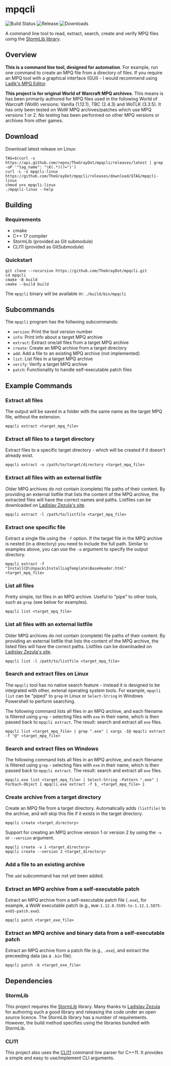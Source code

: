 # mpqcli

![Build Status](https://img.shields.io/github/actions/workflow/status/TheGrayDot/mpqcli/tag.yml?style=flat) ![Release](https://img.shields.io/github/v/release/TheGrayDot/mpqcli?style=flat) ![Downloads](https://img.shields.io/github/downloads/TheGrayDot/mpqcli/total?style=flat)

A command line tool to read, extract, search, create and verify MPQ files using the [StormLib library](https://github.com/ladislav-zezula/StormLib).

## Overview

**This is a command line tool, designed for automation**. For example, run one command to create an MPQ file from a directory of files. If you require an MPQ tool with a graphical interface (GUI) - I would recommend using [Ladik's MPQ Editor](http://www.zezula.net/en/mpq/download.html).

**This project is for original World of Warcraft MPQ archives**. This means is has been primarily authored for MPQ files used in the following World of Warcraft (WoW) versions: Vanilla (1.12.1), TBC (2.4.3) and WoTLK (3.3.5). It has only been tested on WoW MPQ archives/patches which use MPQ versions 1 or 2. No testing has been performed on other MPQ versions or archives from other games.

## Download

Download latest release on Linux:

```
TAG=$(curl -s https://api.github.com/repos/TheGrayDot/mpqcli/releases/latest | grep -oP '"tag_name": "\K(.*)(?=")')
curl -L -o mpqcli-linux https://github.com/TheGrayDot/mpqcli/releases/download/$TAG/mpqcli-linux
chmod u+x mpqcli-linux
./mpqcli-linux --help
```

## Building

### Requirements

- cmake
- C++ 17 compiler
- StormLib (provided as Git submodule)
- CLI11 (provided as GitSubmodule)

### Quickstart

```
git clone --recursive https://github.com/TheGrayDot/mpqcli.git
cd mpqcli
cmake -B build
cmake --build build
```

The `mpqcli` binary will be available in: `./build/bin/mpqcli`

## Subcommands

The `mpqcli` program has the follwoing subcommands:

- `version`: Print the tool version number
- `info`: Print info about a target MPQ archive
- `extract`: Extract one/all files from a target MPQ archive
- `create`: Create an MPQ archive from a target directory
- `add`: Add a file to an existing MPQ archive (not implemented)
- `list`: List files in a target MPQ archive
- `verify`: Verify a target MPQ archive
- `patch`: Functionality to handle self-executable patch files

## Example Commands

### Extract all files

The output will be saved in a folder with the same name as the target MPQ file, without the extension.

```
mpqcli extract <target_mpq_file>
```

### Extract all files to a target directory

Extract files to a specific target directory - which will be created if it doesn't already exist.

```
mpqcli extract -o /path/to/target/directory <target_mpq_file>
```

### Extract all files with an external listfile

Older MPQ archives do not contain (complete) file paths of their content. By providing an external listfile that lists the content of the MPQ archive, the extracted files will have the correct names and paths. Listfiles can be downloaded on [Ladislav Zezula's site](http://www.zezula.net/en/mpq/download.html).

```
mpqcli extract -l /path/to/listfile <target_mpq_file>
```

### Extract one specific file

Extract a single file using the `-f` option. If the target file in the MPQ archive is nested (in a directory) you need to include the full path. Similar to examples above, you can use the `-o` argument to specify the output directory.

```
mpqcli extract -f "InstallCD\Unpack\InstallLogTemplate\BaseHeader.html" <target_mpq_file>
```

### List all files

Pretty simple, list files in an MPQ archive. Useful to "pipe" to other tools, such as `grep` (see below for examples).

```
mpqcli list <target_mpq_file>
```

### List all files with an external listfile

Older MPQ archives do not contain (complete) file paths of their content. By providing an external listfile that lists the content of the MPQ archive, the listed files will have the correct paths. Listfiles can be downloaded on [Ladislav Zezula's site](http://www.zezula.net/en/mpq/download.html).

```
mpqcli list -l /path/to/listfile <target_mpq_file>
```

### Search and extract files on Linux

The `mpqcli` tool has no native search feature - instead it is designed to be integrated with other, extenal operating system tools. For example, `mpqcli list` can be "piped" to `grep` in Linux or `Select-String` in Windows Powershell to perform searching.

The following command lists all files in an MPQ archive, and each filename is filtered using `grep` - selecting files with `exe` in their name, which is then passed back to `mpqcli extract`. The result: search and extract all `exe` files.

```
mpqcli list <target_mpq_file> | grep ".exe" | xargs -I@ mpqcli extract -f "@" <target_mpq_file>
```

### Search and extract files on Windows

The following command lists all files in an MPQ archive, and each filename is filtered using `grep` - selecting files with `exe` in their name, which is then passed back to `mpqcli extract`. The result: search and extract all `exe` files.

```
mpqcli.exe list <target_mpq_file> | Select-String -Pattern ".exe" | ForEach-Object { mpqcli.exe extract -f $_ <target_mpq_file> }
```

### Create archive from a target directory

Create an MPQ file from a target directory. Automatically adds `(listfile)` to the archive, and will skip this file if it exists in the target directory.

```
mpqcli create <target_directory>
```

Support for creating an MPQ archive version 1 or version 2 by using the `-v` or `--version` argument.

```
mpqcli create -v 1 <target_directory>
mpqcli create --version 2 <target_directory>
```

### Add a file to an existing archive

The `add` subcommand has not yet been added.

### Extract an MPQ archive from a self-executable patch

Extract an MPQ archive from a self-executable patch file (`.exe`), for example, a WoW executable patch (e.g., `WoW-1.12.0.5595-to-1.12.1.5875-enUS-patch.exe`). 

```
mpqcli patch <target_exe_file>
```

### Extract an MPQ archive and binary data from a self-executable patch

Extract an MPQ archive from a patch file (e.g., `.exe`), and extract the preceeding data (as a `.bin` file). 

```
mpqcli patch -b <target_exe_file>
```

## Dependencies

### StormLib

This project requires the [StormLib](https://github.com/ladislav-zezula/StormLib) library. Many thanks to [Ladislav Zezula](https://github.com/ladislav-zezula) for authoring such a good library and releasing the code under an open source licence. The StormLib library has a number of requirements. However, the build method specifies using the libraries bundled with StormLib.

### CLI11

This project also uses the [CLI11](https://github.com/CLIUtils/CLI11) command line parser for C++11. It provides a simple and easy to use/implement CLI arguments.
